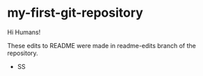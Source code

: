 # my-first-git-repository
Hi Humans!

These edits to README were made in readme-edits branch of the repository.

- SS
